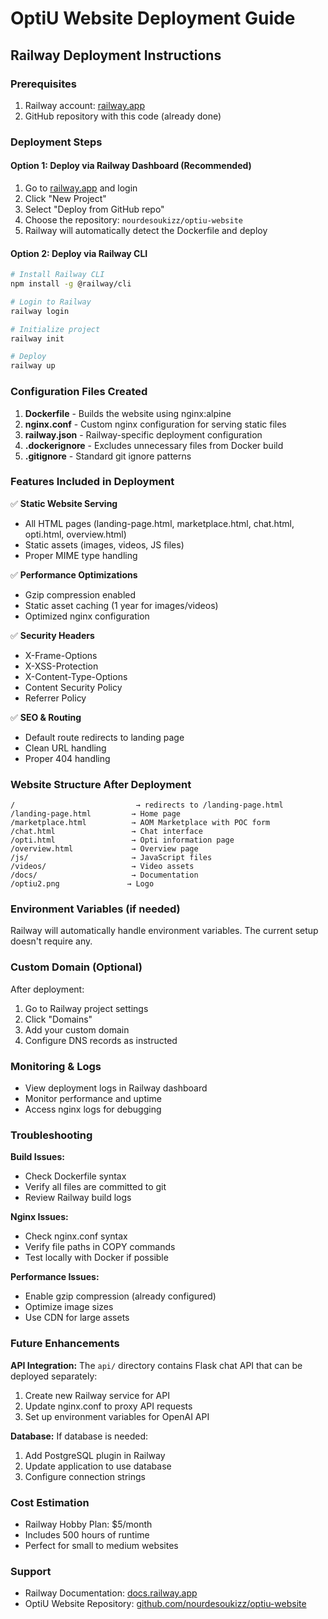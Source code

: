 # OptiU Website Deployment Guide

## Railway Deployment Instructions

### Prerequisites
1. Railway account: [railway.app](https://railway.app)
2. GitHub repository with this code (already done)

### Deployment Steps

#### Option 1: Deploy via Railway Dashboard (Recommended)
1. Go to [railway.app](https://railway.app) and login
2. Click "New Project"
3. Select "Deploy from GitHub repo"
4. Choose the repository: `nourdesoukizz/optiu-website`
5. Railway will automatically detect the Dockerfile and deploy

#### Option 2: Deploy via Railway CLI
```bash
# Install Railway CLI
npm install -g @railway/cli

# Login to Railway
railway login

# Initialize project
railway init

# Deploy
railway up
```

### Configuration Files Created

1. **Dockerfile** - Builds the website using nginx:alpine
2. **nginx.conf** - Custom nginx configuration for serving static files
3. **railway.json** - Railway-specific deployment configuration
4. **.dockerignore** - Excludes unnecessary files from Docker build
5. **.gitignore** - Standard git ignore patterns

### Features Included in Deployment

✅ **Static Website Serving**
- All HTML pages (landing-page.html, marketplace.html, chat.html, opti.html, overview.html)
- Static assets (images, videos, JS files)
- Proper MIME type handling

✅ **Performance Optimizations**
- Gzip compression enabled
- Static asset caching (1 year for images/videos)
- Optimized nginx configuration

✅ **Security Headers**
- X-Frame-Options
- X-XSS-Protection  
- X-Content-Type-Options
- Content Security Policy
- Referrer Policy

✅ **SEO & Routing**
- Default route redirects to landing page
- Clean URL handling
- Proper 404 handling

### Website Structure After Deployment

```
/                           → redirects to /landing-page.html
/landing-page.html         → Home page
/marketplace.html          → AOM Marketplace with POC form
/chat.html                 → Chat interface
/opti.html                 → Opti information page
/overview.html             → Overview page
/js/                       → JavaScript files
/videos/                   → Video assets
/docs/                     → Documentation
/optiu2.png               → Logo
```

### Environment Variables (if needed)
Railway will automatically handle environment variables. The current setup doesn't require any.

### Custom Domain (Optional)
After deployment:
1. Go to Railway project settings
2. Click "Domains"
3. Add your custom domain
4. Configure DNS records as instructed

### Monitoring & Logs
- View deployment logs in Railway dashboard
- Monitor performance and uptime
- Access nginx logs for debugging

### Troubleshooting

**Build Issues:**
- Check Dockerfile syntax
- Verify all files are committed to git
- Review Railway build logs

**Nginx Issues:**
- Check nginx.conf syntax
- Verify file paths in COPY commands
- Test locally with Docker if possible

**Performance Issues:**
- Enable gzip compression (already configured)
- Optimize image sizes
- Use CDN for large assets

### Future Enhancements

**API Integration:**
The `api/` directory contains Flask chat API that can be deployed separately:
1. Create new Railway service for API
2. Update nginx.conf to proxy API requests
3. Set up environment variables for OpenAI API

**Database:**
If database is needed:
1. Add PostgreSQL plugin in Railway
2. Update application to use database
3. Configure connection strings

### Cost Estimation
- Railway Hobby Plan: $5/month
- Includes 500 hours of runtime
- Perfect for small to medium websites

### Support
- Railway Documentation: [docs.railway.app](https://docs.railway.app)
- OptiU Website Repository: [github.com/nourdesoukizz/optiu-website](https://github.com/nourdesoukizz/optiu-website)
